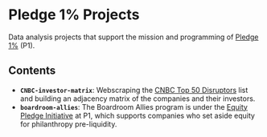 # Pledge 1% Projects
Data analysis projects that support the mission and programming of [Pledge 1%](http://pledge1percent.org/) (P1). 

## Contents
- **`CNBC-investor-matrix`**: Webscraping the [CNBC Top 50 Disruptors](https://www.cnbc.com/2020/06/16/meet-the-2020-cnbc-disruptor-50-companies.html) list and building an adjacency matrix of the companies and their investors.  
- **`boardroom-allies`**: The Boardroom Allies program is under the [Equity Pledge Initiative](https://pledge1percent.org/equityplaybook/) at P1, which supports companies who set aside equity for philanthropy pre-liquidity.
